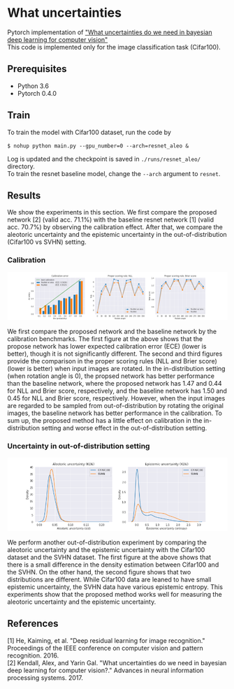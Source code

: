 # What uncertainties
Pytorch implementation of ["What uncertainties do we need in bayesian deep learning for computer vision"](https://papers.nips.cc/paper/7141-what-uncertainties-do-we-need-in-bayesian-deep-learning-for-computer-vision.pdf) 
<br>
This code is implemented only for the image classification task (Cifar100).

## Prerequisites
* Python 3.6
* Pytorch 0.4.0

## Train
To train the model with Cifar100 dataset, run the code by
```
$ nohup python main.py --gpu_number=0 --arch=resnet_aleo & 
```
Log is updated and the checkpoint is saved in `./runs/resnet_aleo/` directory. <br>
To train the resnet baseline model, change the `--arch` argument to `resnet`.

## Results
We show the experiments in this section. 
We first compare the proposed network [2] (valid acc. 71.1%) with the baseline resnet network [1] (valid acc. 70.7%) by observing the calibration effect. 
After that, we compare the aleotoric uncertainty and the epistemic uncertainty in the out-of-distribution (Cifar100 vs SVHN) setting.

### Calibration

<p align="center">
  <img src="./png/id_comparison.png">
</p>
<!-- ![](png/id_comparison.png) -->

We first compare the proposed network and the baseline network by the calibration benchmarks. 
The first figure at the above shows that the propose network has lower expected calibration error (ECE) (lower is better), though it is not significantly different. 
The second and third figures provide the comparison in the proper scoring rules (NLL and Brier score) (lower is better) when input images are rotated. 
In the in-distribution setting (when rotation angle is 0), the propsed network has better performance than the baseline network, where the proposed network has 1.47 and 0.44 for NLL and Brier score, respectively, and the baseline network has 1.50 and 0.45 for NLL and Brier score, respectively. 
However, when the input images are regarded to be sampled from out-of-distribution by rotating the original images, the baseline network has better performance in the calibration. 
To sum up, the proposed method has a little effect on calibration in the in-distribution setting and worse effect in the out-of-distribution setting.

### Uncertainty in out-of-distribution setting
<p align="center">
  <img src="./png/ood_comparison.png">
</p>

We perform another out-of-distribution experiment by comparing the aleotoric uncertainty and the epistemic uncertainty with the Cifar100 dataset and the SVHN dataset. The first figure at the above shows that there is a small difference in the density estimation between Cifar100 and the SVHN. On the other hand, the second figure shows that two distributions are different. While Cifar100 data are leaned to have small epistemic uncertainty, the SVHN data have various epistemic entropy. This experiments show that the proposed method works well for measuring the aleotoric uncertainty and the epistemic uncertainty.

## References
[1] He, Kaiming, et al. "Deep residual learning for image recognition." Proceedings of the IEEE conference on computer vision and pattern recognition. 2016. <br>
[2] Kendall, Alex, and Yarin Gal. "What uncertainties do we need in bayesian deep learning for computer vision?." Advances in neural information processing systems. 2017.
